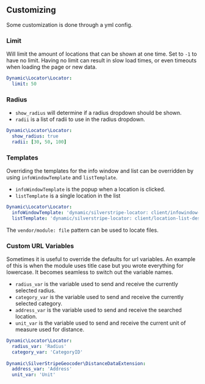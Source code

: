 ## Customizing
Some customization is done through a yml config.

### Limit
Will limit the amount of locations that can be shown at one time. Set to `-1` to have no limit. Having no limit can result in slow load times, or even timeouts when loading the page or new data.
```yaml
Dynamic\Locator\Locator:
  limit: 50
```

### Radius
- `show_radius` will determine if a radius dropdown should be shown.
- `radii` is a list of radii to use in the radius dropdown.
```yaml
Dynamic\Locator\Locator:
  show_radius: true
  radii: [30, 50, 100]
```

### Templates
Overriding the templates for the info window and list can be overridden by using `infoWindowTemplate` and `listTemplate`.
- `infoWindowTemplate` is the popup when a location is clicked.
- `listTemplate` is a single location in the list
```yaml
Dynamic\Locator\Locator:
  infoWindowTemplate: 'dynamic/silverstripe-locator: client/infowindow-description.html'
  listTemplate: 'dynamic/silverstripe-locator: client/location-list-description.html'
```
The `vendor/module: file` pattern can be used to locate files.
  
### Custom URL Variables
Sometimes it is useful to override the defaults for url variables. 
An example of this is when the module uses title case but you wrote everything for lowercase. It becomes seamless to switch out the variable names.
- `radius_var` is the variable used to send and receive the currently selected radius.
- `category_var` is the variable used to send and receive the currently selected category.
- `address_var` is the variable used to send and receive the searched location.
- `unit_var` is the variable used to send and receive the current unit of measure used for distance.
```yaml
Dynamic\Locator\Locator:
  radius_var: 'Radius'
  category_var: 'CategoryID'
  
Dynamic\SilverStripeGeocoder\DistanceDataExtension:
  address_var: 'Address'
  unit_var: 'Unit'
```
